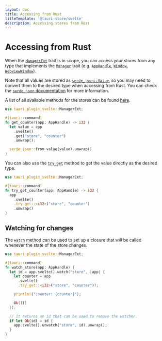 ```yaml
---
layout: doc
title: Accessing from Rust
titleTemplate: '@tauri-store/svelte'
description: Accessing stores from Rust
---
```


# Accessing from Rust

When the [`ManagerExt`](https://docs.rs/tauri-plugin-svelte/latest/tauri_plugin_svelte/trait.ManagerExt.html) trait is in scope, you can access your stores from any type that implements the [`Manager`](https://docs.rs/tauri/latest/tauri/trait.Manager.html) trait (e.g. [`AppHandle`](https://docs.rs/tauri/latest/tauri/struct.AppHandle.html), [`Window`](https://docs.rs/tauri/latest/tauri/window/struct.Window.html), [`WebviewWindow`](https://docs.rs/tauri/latest/tauri/window/struct.Window.html)).

Note that all values are stored as [`serde_json::Value`](https://docs.rs/serde_json/latest/serde_json/enum.Value.html), so you may need to convert them to the desired type when accessing from Rust. You can check the [`serde_json` documentation](https://docs.rs/serde_json/latest/serde_json/) for more information.

A list of all available methods for the stores can be found [here](https://docs.rs/tauri-plugin-svelte/latest/tauri_plugin_svelte/struct.Store.html).

```rust
use tauri_plugin_svelte::ManagerExt;

#[tauri::command]
fn get_counter(app: AppHandle) -> i32 {
  let value = app
    .svelte()
    .get("store", "counter")
    .unwrap();

  serde_json::from_value(value).unwrap()
}
```

You can also use the [`try_get`](https://docs.rs/tauri-plugin-svelte/latest/tauri_plugin_svelte/struct.Svelte.html#method.try_get) method to get the value directly as the desired type.

```rust
use tauri_plugin_svelte::ManagerExt;

#[tauri::command]
fn try_get_counter(app: AppHandle) -> i32 {
  app
    .svelte()
    .try_get::<i32>("store", "counter")
    .unwrap()
}
```

## Watching for changes

The [`watch`](https://docs.rs/tauri-plugin-svelte/latest/tauri_plugin_svelte/struct.Svelte.html#method.watch) method can be used to set up a closure that will be called whenever the state of the store changes.

```rust
use tauri_plugin_svelte::ManagerExt;

#[tauri::command]
fn watch_store(app: AppHandle) {
  let id = app.svelte().watch("store", |app| {
    let counter = app
      .svelte()
      .try_get::<i32>("store", "counter")?;

    println!("counter: {counter}");

    Ok(())
  });

  // It returns an id that can be used to remove the watcher.
  if let Ok(id) = id {
    app.svelte().unwatch("store", id).unwrap();
  }
}
```
